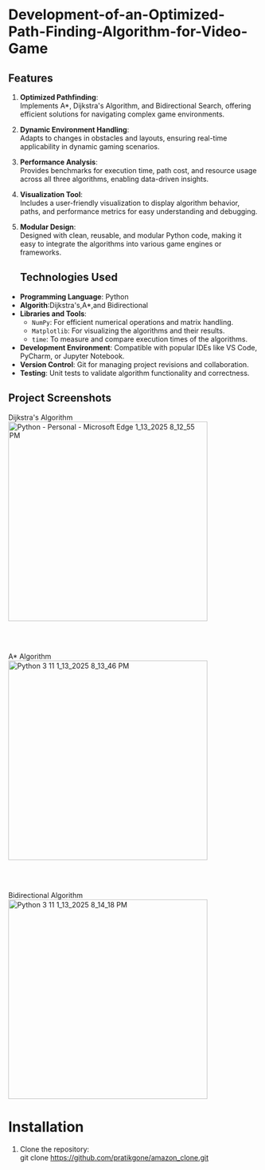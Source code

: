# Development-of-an-Optimized-Path-Finding-Algorithm-for-Video-Game
## Features
1. **Optimized Pathfinding**:  
   Implements A\*, Dijkstra's Algorithm, and Bidirectional Search, offering efficient solutions for navigating complex game environments.  

2. **Dynamic Environment Handling**:  
   Adapts to changes in obstacles and layouts, ensuring real-time applicability in dynamic gaming scenarios.  

3. **Performance Analysis**:  
   Provides benchmarks for execution time, path cost, and resource usage across all three algorithms, enabling data-driven insights.  

4. **Visualization Tool**:  
   Includes a user-friendly visualization to display algorithm behavior, paths, and performance metrics for easy understanding and debugging.  

5. **Modular Design**:  
   Designed with clean, reusable, and modular Python code, making it easy to integrate the algorithms into various game engines or frameworks.

   ## Technologies Used
- **Programming Language**: Python
- **Algorith**:Dijkstra's,A*,and Bidirectional
- **Libraries and Tools**:  
  - `NumPy`: For efficient numerical operations and matrix handling.  
  - `Matplotlib`: For visualizing the algorithms and their results.  
  - `time`: To measure and compare execution times of the algorithms.  
- **Development Environment**: Compatible with popular IDEs like VS Code, PyCharm, or Jupyter Notebook.  
- **Version Control**: Git for managing project revisions and collaboration.  
- **Testing**: Unit tests to validate algorithm functionality and correctness.

## Project Screenshots

Dijkstra's Algorithm<br><img src="https://github.com/user-attachments/assets/695b5c66-b304-42d0-a353-8678d5dd6734" alt="Python - Personal - Microsoft Edge 1_13_2025 8_12_55 PM" width="400" />

<br/><br/>

A* Algorithm<br><img src="https://github.com/user-attachments/assets/2da9b357-cc79-4b4c-a53f-e70b4b9b8dff" alt="Python 3 11 1_13_2025 8_13_46 PM" width="400" />

<br/><br/>

Bidirectional Algorithm<br><img src="https://github.com/user-attachments/assets/ea841396-70ca-4c2b-be1d-1baa08f4299d" alt="Python 3 11 1_13_2025 8_14_18 PM" width="400" />
# Installation
1. Clone the repository:
   </br>
git clone https://github.com/pratikgone/amazon_clone.git




